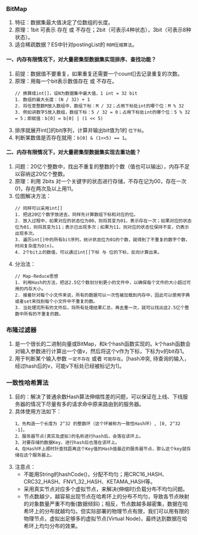 ### BitMap
1. 特征：数据集最大值决定了位数组的长度。
2. 原理：1bit 可表示 存在 或 不存在；2bit（可表示4种状态），3bit（可表示8种状态）。
3. 适合稀疏数据？ES中针对postingList的 `RBM压缩算法`。
   
#### 一、内存有限情况下，对大量密集型数据集实现排序、查找功能？
1. 前提：数据值不要重复，如果重复还需要一个count[]去记录重复的次数。
2. 原理：用每一个bit表示数值存在 或 不存在。
    ```
    // 换算成int[]，设N为数据集中最大值，1 int = 32 bit
    1. 数组的最大长度：(N / 32) + 1
    2. 将任意整数M放入数组中，数组下标：M / 32；占用下标处int的哪个位：M % 32
    3. 例如讲数字5放入数组，数组下标：5 / 32 = 0；占用下标处int的哪个位：5 % 32 = 5；即赋值：b[0] = b[0] | (1 << 5)
    ```
3. 排序就展开int[]的bit序列，计算并输出bit值为1的 `位下标`。
4. 判断某数值是否存在就用：`b[0] & (1<<5) == 1`。

#### 二、内存有限情况下，对大量密集型数据集实现去重功能？
1. 问题：20亿个整数中，找出不重复的整数的个数（值也可以输出），内存不足以容纳这20亿个整数。
2. 原理：利用 2bits 对一个关键字的状态进行存储，不存在记为00，存在一次01，存在两次及以上用11。
3. 位图解决方法：
    ```
    // 同样可以采用int[]
    1. 把这20亿个数字放进去，同样先计算数组下标和对应的位。
    2. 放入过程中，如果对应的状态位为00，则将其变为01，表示存在一次；如果对应的状态位为01，则将其变为11；表示已出现多次；如果为11，则对应的状态位保持不变，仍表示出现多次。
    3. 遍历int[]中的所有bit序列，统计状态位为01的个数，就得到了不重复的数字个数，时间复杂度为O(n)。
    4. 2个bit上的数值，可以通过int[]下标 与 位的下标，反向计算出来。
    ```
4. 分治法：
    ```
    // Map-Reduce思想
    1. 利用Hash的方法，把这2.5亿个数划分到更小的文件中，以确保每个文件的大小超过可用的内存大小。
    2. 接着针对每个小文件来说，所有的数据可以一次性被加载到内存中，因此可以使用字典或者set来找到每个小文件中不重复的数。
    3. 当处理完所有的文件后，将所有处理结果汇总，再去重一次，就可以找出这2.5亿个整数中所有的不重复的数。
    ```

### 布隆过滤器
1. 是一个很长的二进制向量或BitMap，和k个hash函数实现的。k个hash函数会对输入参数进行计算出一个值v，然后将这个v作为下标，下标为v的bit存1。
2. 用于判断某个输入参数 `一定不存在` 或者 `可能存在`。[hash冲突, 待查询的输入，经过hash后的v，可能v下标处已经被标记为1]。

### 一致性哈希算法
1. 目的：解决了普通余数Hash算法伸缩性差的问题，可以保证在上线、下线服务器的情况下尽量有多的请求命中原来路由到的服务器。
2. 具体使用方法如下：
    ```
    1、先构造一个长度为 2^32 的整数环（这个环被称为一致性Hash环）, [0, 2^32 -1]。
    2、服务器节点(真实及虚拟)的名称进行hash后，会落在该环上。
    3、对要存储的数据Key，进行hash后也落在该环上。
    4、在Hash环上顺时针查找距离这个Key值的Hash值最近的服务器节点，那么这个key就存储在这个服务器上。
    ```
3. 注意点：
   - 不能用String的hashCode()，分配不均匀；用CRC16_HASH、CRC32_HASH、FNV1_32_HASH、KETAMA_HASH等。
   - 采用真实节点对应多个虚拟节点，来解决(伸缩时)负载分布不均匀问题。
   - 节点数越少，越容易出现节点在哈希环上的分布不均匀，导致各节点映射的对象数量严重不均衡(数据倾斜)；相反，节点数越多越密集，数据在哈希环上的分布就越均匀。但实际部署的物理节点有限，我们可以用有限的物理节点，虚拟出足够多的虚拟节点(Virtual Node)，最终达到数据在哈希环上均匀分布的效果。